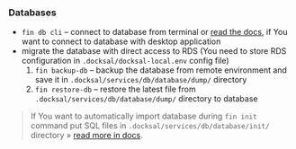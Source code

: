 ### Databases

* `fin db cli` – connect to database from terminal or [read the docs](https://docs.docksal.io/service/db/access/), if You want to connect to database with desktop application
* migrate the database with direct access to RDS (You need to store RDS configuration in `.docksal/docksal-local.env` config file)
    1. `fin backup-db` – backup the database from remote environment and save it in `.docksal/services/db/database/dump/` directory
    2. `fin restore-db` – restore the latest file from `.docksal/services/db/database/dump/` directory to database 

> If You want to automatically import database during `fin init` command put SQL files in `.docksal/services/db/database/init/` directory » [read more in docs](https://docs.docksal.io/service/db/import/).
